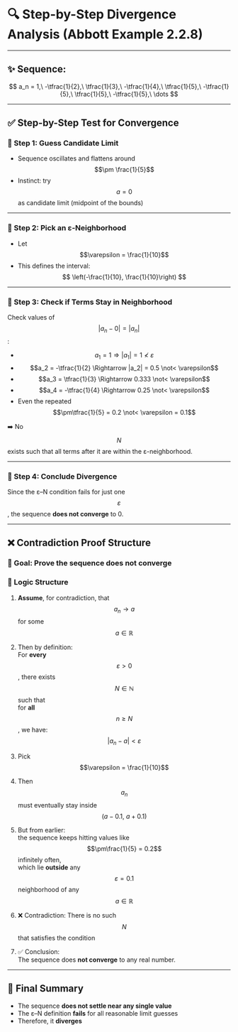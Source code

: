 
# 🔍 Step-by-Step Divergence Analysis (Abbott Example 2.2.8)

---

## ✨ Sequence:
$$
a_n = 1,\ -\tfrac{1}{2},\ \tfrac{1}{3},\ -\tfrac{1}{4},\ \tfrac{1}{5},\ -\tfrac{1}{5},\ \tfrac{1}{5},\ -\tfrac{1}{5},\ \dots
$$

---

## ✅ Step-by-Step Test for Convergence

### 🔹 Step 1: Guess Candidate Limit
- Sequence oscillates and flattens around $$\pm \frac{1}{5}$$
- Instinct: try $$a = 0$$ as candidate limit (midpoint of the bounds)

---

### 🔹 Step 2: Pick an ε-Neighborhood
- Let $$\varepsilon = \frac{1}{10}$$
- This defines the interval:  
  $$
  \left(-\frac{1}{10}, \frac{1}{10}\right)
  $$

---

### 🔹 Step 3: Check if Terms Stay in Neighborhood
Check values of $$|a_n - 0| = |a_n|$$:

- $$a_1 = 1 \Rightarrow |a_1| = 1 \not< \varepsilon$$  
- $$a_2 = -\tfrac{1}{2} \Rightarrow |a_2| = 0.5 \not< \varepsilon$$  
- $$a_3 = \tfrac{1}{3} \Rightarrow 0.333 \not< \varepsilon$$  
- $$a_4 = -\tfrac{1}{4} \Rightarrow 0.25 \not< \varepsilon$$  
- Even the repeated $$\pm\tfrac{1}{5} = 0.2 \not< \varepsilon = 0.1$$

➡️ No $$N$$ exists such that all terms after it are within the ε-neighborhood.

---

### 🔹 Step 4: Conclude Divergence
Since the ε–N condition fails for just one $$\varepsilon$$, the sequence **does not converge** to 0.

---

## ❌ Contradiction Proof Structure

### 📌 Goal: Prove the sequence does **not** converge

### 🔄 Logic Structure

1. **Assume**, for contradiction, that $$a_n \to a$$ for some $$a \in \mathbb{R}$$

2. Then by definition:  
   For **every** $$\varepsilon > 0$$, there exists $$N \in \mathbb{N}$$ such that  
   for **all** $$n \geq N$$, we have:  
   $$
   |a_n - a| < \varepsilon
   $$

3. Pick $$\varepsilon = \frac{1}{10}$$

4. Then $$a_n$$ must eventually stay inside $$(a - 0.1,\ a + 0.1)$$

5. But from earlier:  
   the sequence keeps hitting values like $$\pm\frac{1}{5} = 0.2$$ infinitely often,  
   which lie **outside** any $$\varepsilon = 0.1$$ neighborhood of any $$a \in \mathbb{R}$$

6. ❌ Contradiction: There is no such $$N$$ that satisfies the condition

7. ✅ Conclusion:  
   The sequence does **not converge** to any real number.

---

## 🧠 Final Summary

- The sequence **does not settle near any single value**
- The ε–N definition **fails** for all reasonable limit guesses
- Therefore, it **diverges**
